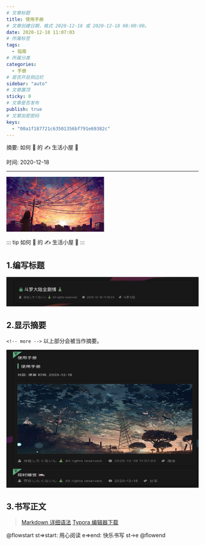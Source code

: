 ```yaml
---
# 文章标题
title: 使用手册
# 文章创建日期，格式 2020-12-18 或 2020-12-18 08:00:00。
date: 2020-12-18 11:07:03
# 所属标签
tags:
  - 指南
# 所属分类
categories:
  - 手册
# 是否开启侧边栏
sidebar: "auto"
# 文章置顶
sticky: 0
# 文章是否发布
publish: true
# 文章加密密码
keys:
  - "00a1f187721c63501356bf791e69382c"
---
```


摘要: 如何 💯 的 ✍️ 生活小屋 💖

时间: 2020-12-18

---

<img src="/img/4.jpg" width="256px" height="144px">

<!-- more -->

::: tip
如何 💯 的 ✍️ 生活小屋 💖
:::

## 1.编写标题

<RecoDemo>
  <template slot="code-markdown">
    <<< @/blog/.vuepress/help/标题.md
  </template>
  <img src="/help/标题.png"  slot="demo" />
</RecoDemo>

## 2.显示摘要

`<!-- more -->` 以上部分会被当作摘要。

<RecoDemo>
  <template slot="code-markdown">
    <<< @/blog/.vuepress/help/摘要.md
  </template>
  <img src="/help/摘要.png" width="797" height="362"  slot="demo" />
</RecoDemo>

## 3.书写正文

<RecoDemo>
  <template slot="code-markdown">
    <<< @/blog/.vuepress/help/正文.md
  </template>
</RecoDemo>

> [Markdown 详细语法](http://markdown.p2hp.com/basic-syntax/) [Typora 编辑器下载](https://typora.io)

@flowstart
st=>start: 用心阅读
e=>end: 快乐书写
st->e
@flowend

